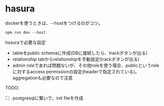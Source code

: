# hasura

dockerを使うときは、--hostをつけるのがコツ。
```
npm run dev --host
```

hasuraで必要な設定
- tableをpublic schemaに作成(DBに接続したら、trackボタンが出る)
- relationship tabからrelationshipを手動設定(trackボタンが出る)
- admin roleであれば問題ないが、その他roleを使う場合、publicというroleに対するaccess permissionの設定(headerで指定されている)。aggregationも必要なので注意

TODO:
- [ ] postgresqlに繋いで、init fileを作成 
